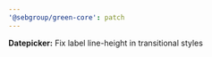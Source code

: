 ```yaml
---
'@sebgroup/green-core': patch
---
```


**Datepicker:** Fix label line-height in transitional styles

